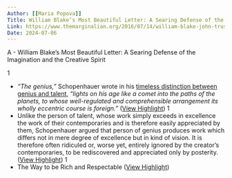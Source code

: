 ```yaml
---
Author: [[Maria Popova]]
Title: William Blake’s Most Beautiful Letter: A Searing Defense of the Imagination and the Creative Spirit
Link: https://www.themarginalian.org/2016/07/14/william-blake-john-trusler-letter/
Date: 2024-07-06
---
```

A - William Blake’s Most Beautiful Letter: A Searing Defense of the Imagination and the Creative Spirit

1
- *“The genius,”* Schopenhauer wrote in his [timeless distinction between genius and talent](https://www.themarginalian.org/2016/06/29/schopenhauer-genius/), *“lights on his age like a comet into the paths of the planets, to whose well-regulated and comprehensible arrangement its wholly eccentric course is foreign.”* ([View Highlight](https://read.readwise.io/read/01gwnpw4zf50kh27h266j45dpb))
1
- Unlike the person of talent, whose work simply exceeds in excellence the work of their contemporaries and is therefore easily appreciated by them, Schopenhauer argued that person of genius produces work which differs not in mere degree of excellence but in kind of vision. It is therefore often ridiculed or, worse yet, entirely ignored by the creator’s contemporaries, to be rediscovered and appreciated only by posterity. ([View Highlight](https://read.readwise.io/read/01gwnpwhk0mhfbfx6b5zd3635h))
1
- The Way to be Rich and Respectable ([View Highlight](https://read.readwise.io/read/01gwnpymqsyx9n42m9c19ef2ne))
